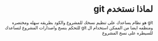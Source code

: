 ﻿<div dir = rtl >

# لماذا نستخدم git 

git هو نظام يساعدك على تنظيم نسخك للمشروع والكود بطريقه سهله ومختصره ومنظمه 
ايضا من الممكن استخدام ال git للتحكم بنسخ واصدارات المشروع لتساعدك للسيطره على نسخ المشروع

 </dir>
